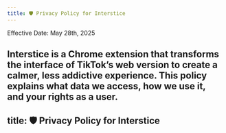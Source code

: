 ```yaml
---
title: 🛡️ Privacy Policy for Interstice
---
```

Effective Date: May 28th, 2025

Interstice is a Chrome extension that transforms the interface of TikTok’s web version to create a calmer, less addictive experience. This policy explains what data we access, how we use it, and your rights as a user.
---
title: 🛡️ Privacy Policy for Interstice
---
